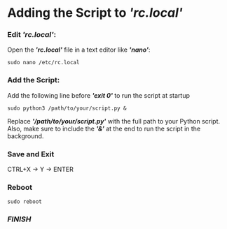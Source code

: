 # Adding the Script to <em>'rc.local'</em>

### Edit <em>'rc.local'</em>:
Open the <em><b>'rc.local'</b></em> file in a text editor like <em><b>'nano'</b></em>:
```
sudo nano /etc/rc.local
```

### Add the Script:
Add the following line before <em><b>'exit 0'</b></em> to run the script at startup
```
sudo python3 /path/to/your/script.py &
```
Replace <em><b>'/path/to/your/script.py'</b></em> with the full path to your Python script. Also, make sure to include the <em><b>'&'</b></em> at the end to run the script in the background.

### Save and Exit
CTRL+X -> Y -> ENTER

### Reboot
```
sudo reboot
```

### <em>FINISH</em>
